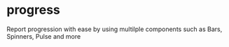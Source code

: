 # progress
Report progression with ease by using multilple components such as Bars, Spinners, Pulse and more
